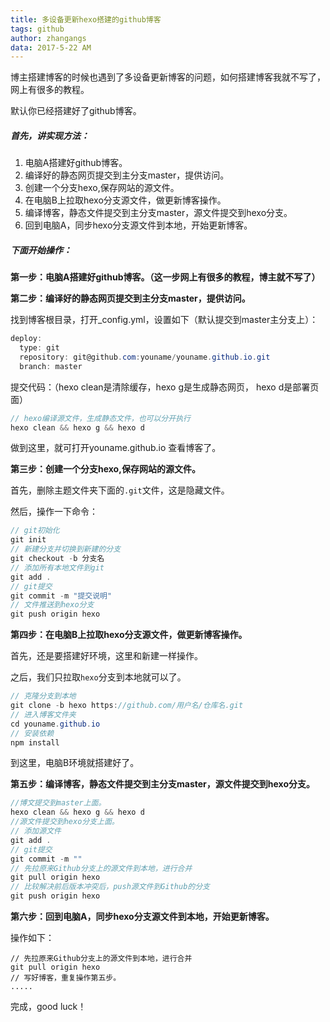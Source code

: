 ```yaml
---
title: 多设备更新hexo搭建的github博客
tags: github
author: zhangangs
data: 2017-5-22 AM
---
```

博主搭建博客的时候也遇到了多设备更新博客的问题，如何搭建博客我就不写了，网上有很多的教程。

默认你已经搭建好了github博客。

##### 首先，讲实现方法：
1. 电脑A搭建好github博客。
1. 编译好的静态网页提交到主分支master，提供访问。
2. 创建一个分支hexo,保存网站的源文件。 
3. 在电脑B上拉取hexo分支源文件，做更新博客操作。
4. 编译博客，静态文件提交到主分支master，源文件提交到hexo分支。
5. 回到电脑A，同步hexo分支源文件到本地，开始更新博客。

##### 下面开始操作：

**第一步：电脑A搭建好github博客。（这一步网上有很多的教程，博主就不写了）**

**第二步：编译好的静态网页提交到主分支master，提供访问。**

找到博客根目录，打开_config.yml，设置如下（默认提交到master主分支上）：
```cs
deploy:
  type: git
  repository: git@github.com:youname/youname.github.io.git
  branch: master
```
提交代码：（hexo clean是清除缓存，hexo g是生成静态网页， hexo d是部署页面）
```cs
// hexo编译源文件，生成静态文件，也可以分开执行
hexo clean && hexo g && hexo d
```
做到这里，就可打开youname.github.io 查看博客了。

**第三步：创建一个分支hexo,保存网站的源文件。**

首先，删除主题文件夹下面的`.git`文件，这是隐藏文件。

然后，操作一下命令：
```cs
// git初始化
git init
// 新建分支并切换到新建的分支
git checkout -b 分支名
// 添加所有本地文件到git
git add .
// git提交
git commit -m "提交说明"
// 文件推送到hexo分支
git push origin hexo
```

**第四步：在电脑B上拉取hexo分支源文件，做更新博客操作。**

首先，还是要搭建好环境，这里和新建一样操作。

之后，我们只拉取`hexo`分支到本地就可以了。
```cs
// 克隆分支到本地
git clone -b hexo https://github.com/用户名/仓库名.git
// 进入博客文件夹
cd youname.github.io
// 安装依赖
npm install
```
到这里，电脑B环境就搭建好了。

**第五步：编译博客，静态文件提交到主分支master，源文件提交到hexo分支。**
```cs
//博文提交到master上面。
hexo clean && hexo g && hexo d
//源文件提交到hexo分支上面。
// 添加源文件
git add .
// git提交
git commit -m ""
// 先拉原来Github分支上的源文件到本地，进行合并
git pull origin hexo
// 比较解决前后版本冲突后，push源文件到Github的分支
git push origin hexo
```
**第六步：回到电脑A，同步hexo分支源文件到本地，开始更新博客。**

操作如下：
```
// 先拉原来Github分支上的源文件到本地，进行合并
git pull origin hexo
// 写好博客，重复操作第五步。
.....
```

完成，good luck！


